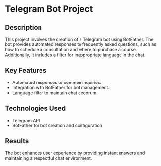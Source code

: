 # Telegram Bot Project

## Description
This project involves the creation of a Telegram bot using BotFather. The bot provides automated responses to frequently asked questions, such as how to schedule a consultation and where to purchase a course. Additionally, it includes a filter for inappropriate language in the chat.

## Key Features
- Automated responses to common inquiries.
- Integration with BotFather for bot management.
- Language filter to maintain chat decorum.

## Technologies Used
- Telegram API
- BotFather for bot creation and configuration

## Results
The bot enhances user experience by providing instant answers and maintaining a respectful chat environment.
